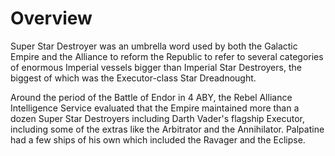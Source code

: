 # Overview

Super Star Destroyer was an umbrella word used by both the Galactic Empire and the Alliance to reform the Republic to refer to several categories of enormous Imperial vessels bigger than Imperial Star Destroyers, the biggest of which was the Executor-class Star Dreadnought.

Around the period of the Battle of Endor in 4 ABY, the Rebel Alliance Intelligence Service evaluated that the Empire maintained more than a dozen Super Star Destroyers including Darth Vader's flagship Executor, including some of the extras like the Arbitrator and the Annihilator.
Palpatine had a few ships of his own which included the Ravager and the Eclipse.
